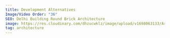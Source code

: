 ```yaml
---
title: Development Alternatives
Image/Video Order: "36"
SEO: Delhi Building Round Brick Architecture
image: https://res.cloudinary.com/dhzucwklz/image/upload/v1698063133/Architecture/DA_21_t7qnse.jpg
tag: architecture
---
```

